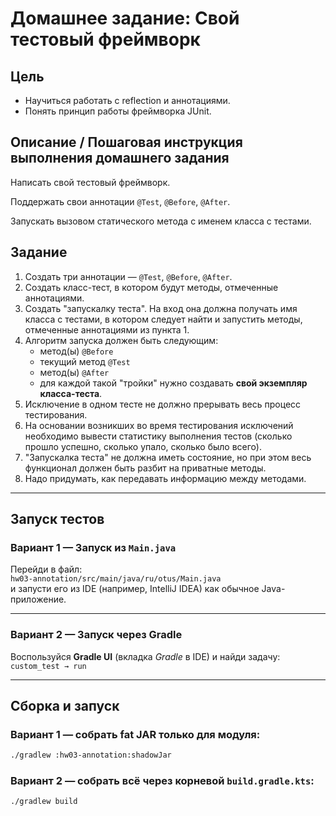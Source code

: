 # Домашнее задание: Свой тестовый фреймворк

## Цель

- Научиться работать с reflection и аннотациями.
- Понять принцип работы фреймворка JUnit.

## Описание / Пошаговая инструкция выполнения домашнего задания

Написать свой тестовый фреймворк.

Поддержать свои аннотации `@Test`, `@Before`, `@After`.

Запускать вызовом статического метода с именем класса с тестами.

## Задание

1. Создать три аннотации — `@Test`, `@Before`, `@After`.
2. Создать класс-тест, в котором будут методы, отмеченные аннотациями.
3. Создать "запускалку теста". На вход она должна получать имя класса с тестами, в котором следует найти и запустить методы, отмеченные аннотациями из пункта 1.
4. Алгоритм запуска должен быть следующим:
    - метод(ы) `@Before`
    - текущий метод `@Test`
    - метод(ы) `@After`
    - для каждой такой "тройки" нужно создавать **свой экземпляр класса-теста**.
5. Исключение в одном тесте не должно прерывать весь процесс тестирования.
6. На основании возникших во время тестирования исключений необходимо вывести статистику выполнения тестов (сколько прошло успешно, сколько упало, сколько было всего).
7. "Запускалка теста" не должна иметь состояние, но при этом весь функционал должен быть разбит на приватные методы.
8. Надо придумать, как передавать информацию между методами.

---

## Запуск тестов

### Вариант 1 — Запуск из `Main.java`

Перейди в файл:  
`hw03-annotation/src/main/java/ru/otus/Main.java`  
и запусти его из IDE (например, IntelliJ IDEA) как обычное Java-приложение.

---

### Вариант 2 — Запуск через Gradle

Воспользуйся **Gradle UI** (вкладка *Gradle* в IDE) и найди задачу:  
`custom_test → run`

---

## Сборка и запуск

### Вариант 1 — собрать fat JAR только для модуля:

```bash
./gradlew :hw03-annotation:shadowJar
```

### Вариант 2 — собрать всё через корневой `build.gradle.kts`:

```bash
./gradlew build
```
